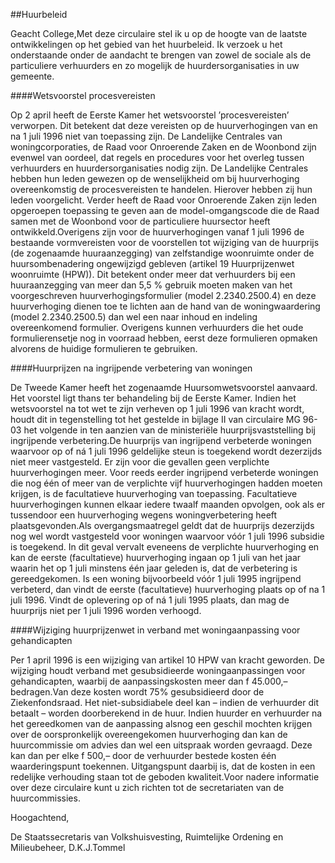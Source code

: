<meta http-equiv='Content-Type' content='text/html; charset=utf-8' />

##Huurbeleid

Geacht College,Met deze circulaire stel ik u op de hoogte van de laatste ontwikkelingen op het gebied van het huurbeleid. Ik verzoek u het onderstaande onder de aandacht te brengen van zowel de sociale als de particuliere verhuurders en zo mogelijk de huurdersorganisaties in uw gemeente.

####Wetsvoorstel procesvereisten

Op 2 april heeft de Eerste Kamer het wetsvoorstel ’procesvereisten’ verworpen. Dit betekent dat deze vereisten op de huurverhogingen van en na 1 juli 1996 niet van toepassing zijn. De Landelijke Centrales van woningcorporaties, de Raad voor Onroerende Zaken en de Woonbond zijn evenwel van oordeel, dat regels en procedures voor het overleg tussen verhuurders en huurdersorganisaties nodig zijn. De Landelijke Centrales hebben hun leden gewezen op de wenselijkheid om bij huurverhoging overeenkomstig de procesvereisten te handelen. Hierover hebben zij hun leden voorgelicht. Verder heeft de Raad voor Onroerende Zaken zijn leden opgeroepen toepassing te geven aan de model-omgangscode die de Raad samen met de Woonbond voor de particuliere huursector heeft ontwikkeld.Overigens zijn voor de huurverhogingen vanaf 1 juli 1996 de bestaande vormvereisten voor de voorstellen tot wijziging van de huurprijs (de zogenaamde huuraanzegging) van zelfstandige woonruimte onder de huursombenadering ongewijzigd gebleven (artikel 19 Huurprijzenwet woonruimte (HPW)). Dit betekent onder meer dat verhuurders bij een huuraanzegging van meer dan 5,5 % gebruik moeten maken van het voorgeschreven huurverhogingsformulier (model 2.2340.2500.4) en deze huurverhoging dienen toe te lichten aan de hand van de woningwaardering (model 2.2340.2500.5) dan wel een naar inhoud en indeling overeenkomend formulier. Overigens kunnen verhuurders die het oude formulierensetje nog in voorraad hebben, eerst deze formulieren opmaken alvorens de huidige formulieren te gebruiken.

####Huurprijzen na ingrijpende verbetering van woningen

De Tweede Kamer heeft het zogenaamde Huursomwetsvoorstel aanvaard. Het voorstel ligt thans ter behandeling bij de Eerste Kamer. Indien het wetsvoorstel na tot wet te zijn verheven op 1 juli 1996 van kracht wordt, houdt dit in tegenstelling tot het gestelde in bijlage II van circulaire MG 96-03 het volgende in ten aanzien van de ministeriële huurprijsvaststelling bij ingrijpende verbetering.De huurprijs van ingrijpend verbeterde woningen waarvoor op of ná 1 juli 1996 geldelijke steun is toegekend wordt dezerzijds niet meer vastgesteld. Er zijn voor die gevallen geen verplichte huurverhogingen meer. Voor reeds eerder ingrijpend verbeterde woningen die nog één of meer van de verplichte vijf huurverhogingen hadden moeten krijgen, is de facultatieve huurverhoging van toepassing. Facultatieve huurverhogingen kunnen elkaar iedere twaalf maanden opvolgen, ook als er tussendoor een huurverhoging wegens woningverbetering heeft plaatsgevonden.Als overgangsmaatregel geldt dat de huurprijs dezerzijds nog wel wordt vastgesteld voor woningen waarvoor vóór 1 juli 1996 subsidie is toegekend. In dit geval vervalt eveneens de verplichte huurverhoging en kan de eerste (facultatieve) huurverhoging ingaan op 1 juli van het jaar waarin het op 1 juli minstens één jaar geleden is, dat de verbetering is gereedgekomen. Is een woning bijvoorbeeld vóór 1 juli 1995 ingrijpend verbeterd, dan vindt de eerste (facultatieve) huurverhoging plaats op of na 1 juli 1996. Vindt de oplevering op of ná 1 juli 1995 plaats, dan mag de huurprijs niet per 1 juli 1996 worden verhoogd. 

####Wijziging huurprijzenwet in verband met woningaanpassing voor gehandicapten

Per 1 april 1996 is een wijziging van artikel 10 HPW van kracht geworden. De wijziging houdt verband met gesubsidieerde woningaanpassingen voor gehandicapten, waarbij de aanpassingskosten meer dan f 45.000,– bedragen.Van deze kosten wordt 75% gesubsidieerd door de Ziekenfondsraad. Het niet-subsidiabele deel kan – indien de verhuurder dit betaalt – worden doorberekend in de huur. Indien huurder en verhuurder na het gereedkomen van de aanpassing alsnog een geschil mochten krijgen over de oorspronkelijk overeengekomen huurverhoging dan kan de huurcommissie om advies dan wel een uitspraak worden gevraagd. Deze kan dan per elke f 500,– door de verhuurder bestede kosten één waarderingspunt toekennen. Uitgangspunt daarbij is, dat de kosten in een redelijke verhouding staan tot de geboden kwaliteit.Voor nadere informatie over deze circulaire kunt u zich richten tot de secretariaten van de huurcommissies.

Hoogachtend,

De 
Staatssecretaris van Volkshuisvesting, Ruimtelijke Ordening en Milieubeheer,
D.K.J.Tommel
